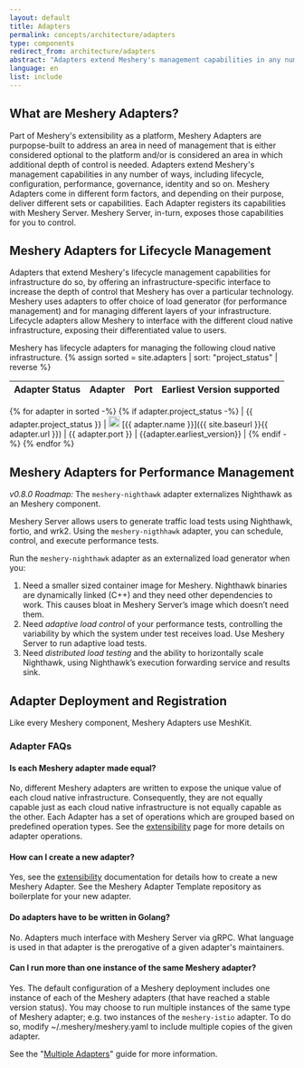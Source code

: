 ```yaml
---
layout: default
title: Adapters
permalink: concepts/architecture/adapters
type: components
redirect_from: architecture/adapters
abstract: "Adapters extend Meshery's management capabilities in any number of ways, including lifecycle, configuration, performance, governance, identity..."
language: en
list: include
---
```


## What are Meshery Adapters?

Part of Meshery's extensibility as a platform, Meshery Adapters are purpopse-built to address an area in need of management that is either considered optional to the platform and/or is considered an area in which additional depth of control is needed. Adapters extend Meshery's management capabilities in any number of ways, including lifecycle, configuration, performance, governance, identity and so on. Meshery Adapters come in different form factors, and depending on their purpose, deliver different sets or capabilities. Each Adapter registers its capabilities with Meshery Server. Meshery Server, in-turn, exposes those capabilities for you to control.

## Meshery Adapters for Lifecycle Management

Adapters that extend Meshery's lifecycle management capabilities for infrastructure do so, by offering an infrastructure-specific interface to increase the depth of control that Meshery has over a particular technology. Meshery uses adapters to offer choice of load generator (for performance management) and for managing different layers of your infrastructure. Lifecycle adapters allow Meshery to interface with the different cloud native infrastructure, exposing their differentiated value to users.

Meshery has lifecycle adapters for managing the following cloud native infrastructure.
{% assign sorted = site.adapters | sort: "project_status" | reverse %}

| Adapter Status | Adapter | Port | Earliest Version supported |
| :------------: | :----------: | :--: | :------------------------: |
{% for adapter in sorted -%}
{% if adapter.project_status -%}
| {{ adapter.project_status }} | <img src="{{ adapter.image }}" style="width:20px" data-logo-for-dark="{{ adapter.white_image }}" data-logo-for-light="{{ adapter.image }}" id="logo-dark-light" loading="lazy"/> [{{ adapter.name }}]({{ site.baseurl }}{{ adapter.url }}) | {{ adapter.port }} | {{adapter.earliest_version}} |
{% endif -%}
{% endfor %}

## Meshery Adapters for Performance Management

_v0.8.0 Roadmap:_ The `meshery-nighthawk` adapter externalizes Nighthawk as an Meshery component.

Meshery Server allows users to generate traffic load tests using Nighthawk, fortio, and wrk2. Using the `meshery-nigthhawk` adapter, you can schedule, control, and execute performance tests.

Run the `meshery-nighthawk` adapter as an externalized load generator when you: 

1. Need a smaller sized container image for Meshery. Nighthawk binaries are dynamically linked (C++) and they need other dependencies to work. This causes bloat in Meshery Server’s image which doesn’t need them.
1. Need *adaptive load control* of your performance tests, controlling the variability by which the system under test receives load. Use Meshery Server to run adaptive load tests.
1. Need *distributed load testing* and the ability to horizontally scale Nighthawk, using Nighthawk’s execution forwarding service and results sink.

## Adapter Deployment and Registration

Like every Meshery component, Meshery Adapters use MeshKit.

### Adapter FAQs

#### Is each Meshery adapter made equal?

No, different Meshery adapters are written to expose the unique value of each cloud native infrastructure. Consequently, they are not equally capable just as each cloud native infrastructure is not equally capable as the other. Each Adapter has a set of operations which are grouped based on predefined operation types. See the [extensibility]({{site.baseurl}}/extensibility) page for more details on adapter operations.

#### How can I create a new adapter?

Yes, see the [extensibility]({{site.baseurl}}/extensibility) documentation for details how to create a new Meshery Adapter. See the Meshery Adapter Template repository as boilerplate for your new adapter.

#### Do adapters have to be written in Golang?

No. Adapters much interface with Meshery Server via gRPC. What language is used in that adapter is the prerogative of a given adapter's maintainers.

#### Can I run more than one instance of the same Meshery adapter?

Yes. The default configuration of a Meshery deployment includes one instance of each of the Meshery adapters (that have reached a stable version status). You may choose to run multiple instances of the same type of Meshery adapter; e.g. two instances of the `meshery-istio` adapter. To do so, modify ~/.meshery/meshery.yaml to include multiple copies of the given adapter.

See the "[Multiple Adapters]({{site.baseurl}}/guides/installation/multiple-adapters)" guide for more information.
